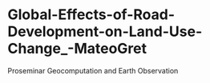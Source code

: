 # Global-Effects-of-Road-Development-on-Land-Use-Change_-MateoGret
Proseminar Geocomputation and Earth Observation
